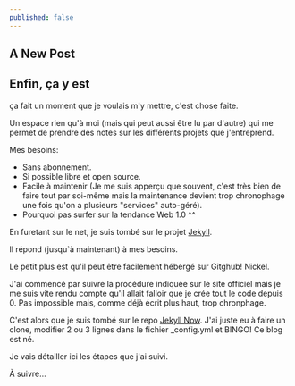 ```yaml
---
published: false
---
```

## A New Post

## Enfin, ça y est

ça fait un moment que je voulais m'y mettre, c'est chose faite.

Un espace rien qu'à moi (mais qui peut aussi être lu par d'autre) qui me permet de prendre des notes sur les différents projets que j'entreprend.

Mes besoins:
- Sans abonnement.
- Si possible libre et open source.
- Facile à maintenir (Je me suis apperçu que souvent, c'est très bien de faire tout par soi-même mais la maintenance devient trop chronophage une fois qu'on a plusieurs "services" auto-géré).
- Pourquoi pas surfer sur la tendance Web 1.0 ^^

En furetant sur le net, je suis tombé sur le projet [Jekyll](http://jekyllrb.com/).

Il répond (jusqu`à maintenant) à mes besoins.

Le petit plus est qu'il peut être facilement hébergé sur Gitghub! Nickel.

J'ai commencé par suivre la procédure indiquée sur le site officiel mais je me suis vite rendu compte qu'il allait falloir que je crée tout le code depuis 0. Pas impossible mais, comme déjà écrit plus haut, trop chronphage.

C'est alors que je suis tombé sur le repo [Jekyll Now](https://github.com/barryclark/jekyll-now/blob/master/_config.yml). J'ai juste eu à faire un clone, modifier 2 ou 3 lignes dans le fichier _config.yml et BINGO! Ce blog est né.

Je vais détailler ici les étapes que j'ai suivi.

À suivre...